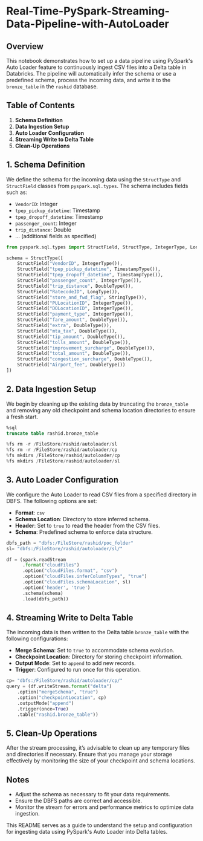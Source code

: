 # Real-Time-PySpark-Streaming-Data-Pipeline-with-AutoLoader

## Overview

This notebook demonstrates how to set up a data pipeline using PySpark's Auto Loader feature to continuously ingest CSV files into a Delta table in Databricks. The pipeline will automatically infer the schema or use a predefined schema, process the incoming data, and write it to the `bronze_table` in the `rashid` database.

## Table of Contents

1. **Schema Definition**
2. **Data Ingestion Setup**
3. **Auto Loader Configuration**
4. **Streaming Write to Delta Table**
5. **Clean-Up Operations**

## 1. Schema Definition

We define the schema for the incoming data using the `StructType` and `StructField` classes from `pyspark.sql.types`. The schema includes fields such as:

- `VendorID`: Integer
- `tpep_pickup_datetime`: Timestamp
- `tpep_dropoff_datetime`: Timestamp
- `passenger_count`: Integer
- `trip_distance`: Double
- ... (additional fields as specified)

```python
from pyspark.sql.types import StructField, StructType, IntegerType, LongType, DoubleType, TimestampType, StringType

schema = StructType([
    StructField("VendorID", IntegerType()),
    StructField("tpep_pickup_datetime", TimestampType()),
    StructField("tpep_dropoff_datetime", TimestampType()),
    StructField("passenger_count", IntegerType()),
    StructField("trip_distance", DoubleType()),
    StructField("RatecodeID", LongType()),
    StructField("store_and_fwd_flag", StringType()),
    StructField("PULocationID", IntegerType()),  
    StructField("DOLocationID", IntegerType()),  
    StructField("payment_type", IntegerType()),  
    StructField("fare_amount", DoubleType()),
    StructField("extra", DoubleType()),
    StructField("mta_tax", DoubleType()),
    StructField("tip_amount", DoubleType()),
    StructField("tolls_amount", DoubleType()),
    StructField("improvement_surcharge", DoubleType()),
    StructField("total_amount", DoubleType()),
    StructField("congestion_surcharge", DoubleType()),
    StructField("Airport_fee", DoubleType())
])
```

## 2. Data Ingestion Setup

We begin by cleaning up the existing data by truncating the `bronze_table` and removing any old checkpoint and schema location directories to ensure a fresh start.

```sql
%sql
truncate table rashid.bronze_table
```

```python
%fs rm -r /FileStore/rashid/autoloader/sl
%fs rm -r /FileStore/rashid/autoloader/cp
%fs mkdirs /FileStore/rashid/autoloader/cp
%fs mkdirs /FileStore/rashid/autoloader/sl
```

## 3. Auto Loader Configuration

We configure the Auto Loader to read CSV files from a specified directory in DBFS. The following options are set:

- **Format**: `csv`
- **Schema Location**: Directory to store inferred schema.
- **Header**: Set to `true` to read the header from the CSV files.
- **Schema**: Predefined schema to enforce data structure.

```python
dbfs_path = "dbfs:/FileStore/rashid/poc_folder"
sl= "dbfs:/FileStore/rashid/autoloader/sl/"

df = (spark.readStream
      .format("cloudFiles")
      .option("cloudFiles.format", "csv") 
      .option("cloudFiles.inferColumnTypes", "true")
      .option("cloudFiles.schemaLocation", sl)   
      .option('header', 'true') 
      .schema(schema)  
      .load(dbfs_path))
```

## 4. Streaming Write to Delta Table

The incoming data is then written to the Delta table `bronze_table` with the following configurations:

- **Merge Schema**: Set to `true` to accommodate schema evolution.
- **Checkpoint Location**: Directory for storing checkpoint information.
- **Output Mode**: Set to `append` to add new records.
- **Trigger**: Configured to run once for this operation.

```python
cp= "dbfs:/FileStore/rashid/autoloader/cp/"
query = (df.writeStream.format("delta")
    .option("mergeSchema", "true")
    .option("checkpointLocation", cp)
    .outputMode("append")
    .trigger(once=True)
    .table("rashid.bronze_table"))
```

## 5. Clean-Up Operations

After the stream processing, it’s advisable to clean up any temporary files and directories if necessary. Ensure that you manage your storage effectively by monitoring the size of your checkpoint and schema locations.

## Notes

- Adjust the schema as necessary to fit your data requirements.
- Ensure the DBFS paths are correct and accessible.
- Monitor the stream for errors and performance metrics to optimize data ingestion.

This README serves as a guide to understand the setup and configuration for ingesting data using PySpark's Auto Loader into Delta tables.
